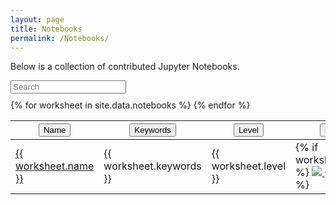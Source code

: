 ```yaml
---
layout: page
title: Notebooks
permalink: /Notebooks/
---
```

Below is a collection of contributed Jupyter Notebooks.

<div id="tableID">
<div class="row" style="margin-bottom:10px;">
	<input type="text" class="search form-control" placeholder="Search" />
</div>
<table class="notebook-table">
<thead>
		<th><button type="button" class="sort" data-sort="sortName">Name<i class="caret"></i></button></th>
		<th><button type="button" class="sort" data-sort="sortKeywords">Keywords<i class="caret"></i></button></th>
		<th><button type="button" class="sort" data-sort="sortLevel">Level<i class="caret"></i></button></th>
		<th><button type="button" class="sort" data-sort="sortBinder">Binder<i class="caret"></i></button></th>
		<!-- <th><button type="button" class="sort textright" data-sort="sortAzure">Azure Notebook</button></th> -->
		<th><button type="button" class="sort textright" data-sort="sortColab">Google CoLab<i class="caret"></i></button></th>
	</thead>
    <!-- IMPORTANT, class="list" must be on tbody -->
    <tbody class="list">
{% for worksheet in site.data.notebooks %}
	<tr>
		<td class="sortName">
			<a href="{{ worksheet.url }}">
				{{ worksheet.name }}
			</a>
		</td>
		<td class="sortKeywords">
			{{ worksheet.keywords }}
		</td>
		<td class="sortLevel">
			{{ worksheet.level }}
		</td>
        <td class="sortBinder">
	{% if worksheet.binder %}
			<a href="https://mybinder.org/{{ worksheet.binder }}">
				<img src="https://mybinder.org/badge_logo.svg">
			</a>
	{% endif %}
		</td>
    <!--     <td class="sortAzure"> -->
	<!-- {% if worksheet.azure_notebook %} -->
	<!-- 		<a href="https://notebooks.azure.com/{{ worksheet.azure_notebook }}"> -->
	<!-- 			<img src="https://notebooks.azure.com/launch.svg"> -->
	<!-- 		</a> -->
	<!-- {% endif %} -->
	<!-- 	</td> -->
        <td class="sortColab">
	{% if worksheet.colab %}
			<a href="https://colab.research.google.com/{{ worksheet.colab }}">
				<img src="https://colab.research.google.com/assets/colab-badge.svg">
			</a>
	{% endif %}
		</td>
      </tr>
{% endfor %}
	</tbody>

</table>
</div>
    
<script src="//cdnjs.cloudflare.com/ajax/libs/list.js/1.5.0/list.min.js"></script>
<script type="text/javascript">
    var options = {
        valueNames: [ 'sortName', 'sortKeywords', 'sortLevel', 'sortBinder', 'sortColab']
    };
    var contactList = new List('tableID', options);
</script>
     
